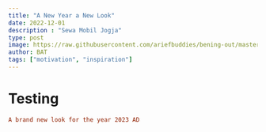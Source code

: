 ```yaml
---
title: "A New Year a New Look"
date: 2022-12-01
description : "Sewa Mobil Jogja"
type: post
image: https://raw.githubusercontent.com/ariefbuddies/bening-out/master/uploads/panobening.jpg?w=600&h=400&radius=25&force_format=png&
author: BAT
tags: ["motivation", "inspiration"]
---
```

# Testing
```toml
A brand new look for the year 2023 AD
```
